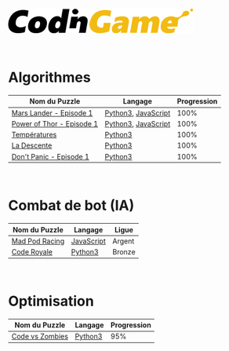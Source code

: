 [![CodinGame](/CodinGame.png)](https://www.codingame.com/ "CodinGame")

<br>

# Algorithmes
| Nom du Puzzle                                                                         | Langage             | Progression |
|---------------------------------------------------------------------------------------|---------------------|-------------|
| [Mars Lander - Episode 1](https://www.codingame.com/training/easy/mars-lander-episode-1) | [Python3](https://github.com/ScrimaliAnthony/CodinGame/blob/main/Mars%20Lander%20-%20Episode%201/mars_lander_episode-1.py), [JavaScript](https://github.com/ScrimaliAnthony/CodinGame/blob/main/Mars%20Lander%20-%20Episode%201/mars_lander_Episode-1.js) |    100%     |
| [Power of Thor - Episode 1](https://www.codingame.com/training/easy/power-of-thor-episode-1) | [Python3](https://github.com/ScrimaliAnthony/CodinGame/blob/main/Algorithmes/Power%20of%20Thor%20-%20Episode%201/power_of_thor_episode-1.py), [JavaScript](https://github.com/ScrimaliAnthony/CodinGame/blob/main/Algorithmes/Power%20of%20Thor%20-%20Episode%201/power_of_thor_episode-1.js) |    100%     |
| [Températures](https://www.codingame.com/training/easy/temperatures) | [Python3](https://github.com/ScrimaliAnthony/CodinGame/blob/main/Algorithmes/Temperatures/temperature.py) |    100%     |
| [La Descente](https://www.codingame.com/training/easy/the-descent) | [Python3](https://github.com/ScrimaliAnthony/CodinGame/blob/main/Algorithmes/La%20Descente/la_descente.py) |    100%     |
| [Don't Panic - Episode 1](https://www.codingame.com/training/medium/don't-panic-episode-1) | [Python3](https://github.com/ScrimaliAnthony/CodinGame/blob/main/Algorithmes/Don't%20Panic%20-%20Episode%201/dont_panic_episode-1.py) |    100%     |

<br>

# Combat de bot (IA)
| Nom du Puzzle | Langage | Ligue |
|---------------|---------|-------|
| [Mad Pod Racing](https://www.codingame.com/multiplayer/bot-programming/mad-pod-racing) | [JavaScript]() | Argent |
| [Code Royale](https://www.codingame.com/multiplayer/bot-programming/code-royale) | [Python3]() | Bronze |

<br>

# Optimisation
| Nom du Puzzle | Langage | Progression |
|---------------|---------|-------------|
| [Code vs Zombies](https://www.codingame.com/multiplayer/optimization/code-vs-zombies) | [Python3]() | 95% |